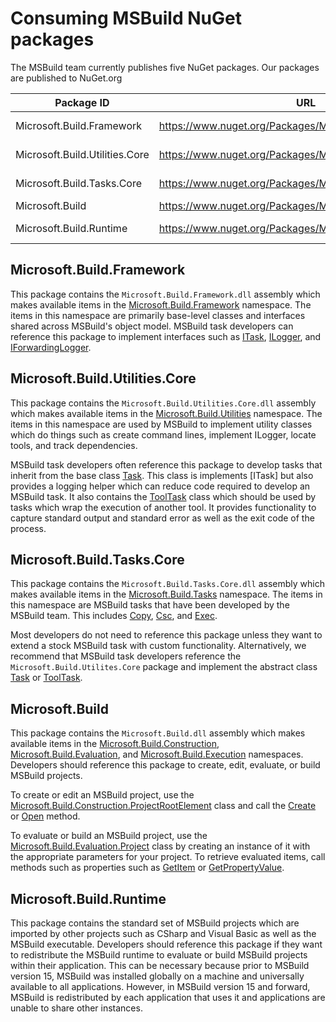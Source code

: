 # Consuming MSBuild NuGet packages

The MSBuild team currently publishes five NuGet packages.  Our packages are published to NuGet.org 

| Package ID    | URL      | Status   |
| ------------- |-------------| -----|
| Microsoft.Build.Framework      | https://www.nuget.org/Packages/Microsoft.Build.Framework | [![Microsoft.Build.Framework package](https://img.shields.io/nuget/vpre/Microsoft.Build.Framework.svg)](https://www.nuget.org/Packages/Microsoft.Build.Framework) |
| Microsoft.Build.Utilities.Core      | https://www.nuget.org/Packages/Microsoft.Build.Utilities.Core | [![Microsoft.Build.Utilities.Core package](https://img.shields.io/nuget/vpre/Microsoft.Build.Utilities.Core.svg)](https://www.nuget.org/Packages/Microsoft.Build.Utilities.Core) |
| Microsoft.Build.Tasks.Core      | https://www.nuget.org/Packages/Microsoft.Build.Tasks.Core | [![Microsoft.Build.Tasks.Core package](https://img.shields.io/nuget/vpre/Microsoft.Build.Tasks.Core.svg)](https://www.nuget.org/Packages/Microsoft.Build.Tasks.Core) |
| Microsoft.Build      | https://www.nuget.org/Packages/Microsoft.Build | [![Microsoft.Build package](https://img.shields.io/nuget/vpre/Microsoft.Build.svg)](https://www.nuget.org/Packages/Microsoft.Build) |
| Microsoft.Build.Runtime      | https://www.nuget.org/Packages/Microsoft.Build.Runtime | [![Microsoft.Build.Runtime package](https://img.shields.io/nuget/vpre/Microsoft.Build.Runtime.svg)](https://www.nuget.org/Packages/Microsoft.Build.Runtime) |

## Microsoft.Build.Framework
This package contains the `Microsoft.Build.Framework.dll` assembly which makes available items in the [Microsoft.Build.Framework](https://msdn.microsoft.com/en-us/library/microsoft.build.framework.aspx) namespace.
The items in this namespace are primarily base-level classes and interfaces shared across MSBuild's object model.  MSBuild task developers can reference this package to implement interfaces such as
[ITask](https://msdn.microsoft.com/en-us/library/microsoft.build.framework.itask.aspx), [ILogger](https://msdn.microsoft.com/en-us/library/microsoft.build.framework.ilogger.aspx), and
[IForwardingLogger](https://msdn.microsoft.com/en-us/library/microsoft.build.framework.iforwardinglogger.aspx).

## Microsoft.Build.Utilities.Core
This package contains the `Microsoft.Build.Utilities.Core.dll` assembly which makes available items in the [Microsoft.Build.Utilities](https://msdn.microsoft.com/en-us/library/microsoft.build.utilities.aspx) namespace.
The items in this namespace are used by MSBuild to implement utility classes which do things such as create command lines, implement ILogger, locate tools, and track dependencies.

MSBuild task developers often reference this package to develop tasks that inherit from the base class [Task](https://msdn.microsoft.com/en-us/library/microsoft.build.utilities.task.aspx).  This class is implements [ITask] 
but also provides a logging helper which can reduce code required to develop an MSBuild task.  It also contains the [ToolTask](https://msdn.microsoft.com/en-us/library/microsoft.build.utilities.tooltask.aspx) class which
should be used by tasks which wrap the execution of another tool.  It provides functionality to capture standard output and standard error as well as the exit code of the process.

## Microsoft.Build.Tasks.Core
This package contains the `Microsoft.Build.Tasks.Core.dll` assembly which makes available items in the [Microsoft.Build.Tasks](https://msdn.microsoft.com/en-us/library/microsoft.build.tasks.aspx) namespace.
The items in this namespace are MSBuild tasks that have been developed by the MSBuild team.  This includes [Copy](https://msdn.microsoft.com/en-us/library/microsoft.build.tasks.copy.aspx),
[Csc](https://msdn.microsoft.com/en-us/library/microsoft.build.tasks.csc.aspx), and [Exec](https://msdn.microsoft.com/en-us/library/microsoft.build.tasks.exec.aspx).

Most developers do not need to reference this package unless they want to extend a stock MSBuild task with custom functionality.  Alternatively, we recommend that MSBuild task developers reference the 
`Microsoft.Build.Utilites.Core` package and implement the abstract class [Task](https://msdn.microsoft.com/en-us/library/microsoft.build.utilities.task.aspx) or
[ToolTask](https://msdn.microsoft.com/en-us/library/microsoft.build.utilities.tooltask.aspx).

## Microsoft.Build
This package contains the `Microsoft.Build.dll` assembly which makes available items in the [Microsoft.Build.Construction](https://msdn.microsoft.com/en-us/library/microsoft.build.construction.aspx),
[Microsoft.Build.Evaluation](https://msdn.microsoft.com/en-us/library/microsoft.build.evaluation.aspx), and [Microsoft.Build.Execution](https://msdn.microsoft.com/en-us/library/microsoft.build.execution.aspx) namespaces.
Developers should reference this package to create, edit, evaluate, or build MSBuild projects.

To create or edit an MSBuild project, use the [Microsoft.Build.Construction.ProjectRootElement](https://msdn.microsoft.com/en-us/library/microsoft.build.construction.projectrootelement.aspx) class and call the 
[Create](https://msdn.microsoft.com/en-us/library/microsoft.build.construction.projectrootelement.create.aspx) or
[Open](https://msdn.microsoft.com/en-us/library/microsoft.build.construction.projectrootelement.open.aspx) method.

To evaluate or build an MSBuild project, use the [Microsoft.Build.Evaluation.Project](https://msdn.microsoft.com/en-us/library/microsoft.build.evaluation.project.aspx) class by creating an instance of it with the
appropriate parameters for your project.  To retrieve evaluated items, call methods such as  properties such as [GetItem](https://msdn.microsoft.com/en-us/library/microsoft.build.evaluation.project.getitems.aspx)
or [GetPropertyValue](https://msdn.microsoft.com/en-us/library/microsoft.build.evaluation.project.getpropertyvalue.aspx).

## Microsoft.Build.Runtime
This package contains the standard set of MSBuild projects which are imported by other projects such as CSharp and Visual Basic as well as the MSBuild executable.  Developers should reference this package if they want to
redistribute the MSBuild runtime to evaluate or build MSBuild projects within their application.  This can be necessary because prior to MSBuild version 15, MSBuild was installed globally on a machine and universally
available to all applications.  However, in MSBuild version 15 and forward, MSBuild is redistributed by each application that uses it and applications are unable to share other instances.  
